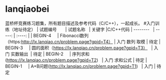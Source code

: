 # lanqiaobei
蓝桥杯竞赛练习题集，所有题目描述及参考代码（C/C++），一起成长。
#入门训练（地址待定）
| 试题编号       | 试题名称   |  关键字  |C/C++代码
| --------   | -----:  | :----:  |
| BEGIN-4     | Fibonacci数列（https:http://lx.lanqiao.cn/problem.page?gpid=T4） |	入门 数列 取模 | 待定
| BEGIN-3     | 圆的面积（https://lx.lanqiao.cn/problem.page?gpid=T3）   | 入门 实数输出  | 待定
| BEGIN-2     | 序列求和(https://lx.lanqiao.cn/problem.page?gpid=T2)   |  入门 求和公式  | 待定
| BEGIN-1     | A+B问题(http://lx.lanqiao.cn/problem.page?gpid=T1)    | 入门  | 待定




